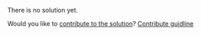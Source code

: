 
There is no solution yet.

Would you like to [contribute to the solution](https://github.com/BFEdev/BFE.dev-solutions/blob/main/quiz/comparison_en.md)? [Contribute guidline](https://github.com/BFEdev/BFE.dev-solutions#how-to-contribute)
